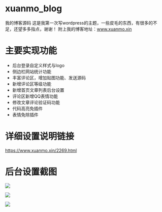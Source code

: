 # xuanmo_blog
我的博客源码
这是我第一次写wordpress的主题，一些皮毛的东西，有很多的不足，还望多多指点，谢谢！
附上我的博客地址：www.xuanmo.xin
# 主要实现功能
* 后台登录自定义样式与logo
* 侧边栏网站统计功能
* 丰富评论区，增加贴图功能、发送源码
* 新增评论区等级功能
* 新增首页文章列表后台设置
* 评论区新增QQ表情功能
* 修改文章评论验证码功能
* 代码高亮免插件
* 表情免除插件
# 详细设置说明链接
https://www.xuanmo.xin/2269.html
# 后台设置截图
![](https://upyun.xuanmo.xin/blog/20180107213256451100.png)

![](https://upyun.xuanmo.xin/blog/20180107213257278088.png)

![](https://upyun.xuanmo.xin/blog/20180107213257164248.png)
